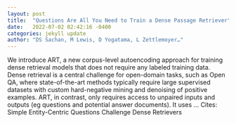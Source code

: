 ```yaml
---
layout: post
title:  "Questions Are All You Need to Train a Dense Passage Retriever"
date:   2022-07-02 02:42:16 -0400
categories: jekyll update
author: "DS Sachan, M Lewis, D Yogatama, L Zettlemoyer…"
---
```

We introduce ART, a new corpus-level autoencoding approach for training dense retrieval models that does not require any labeled training data. Dense retrieval is a central challenge for open-domain tasks, such as Open QA, where state-of-the-art methods typically require large supervised datasets with custom hard-negative mining and denoising of positive examples. ART, in contrast, only requires access to unpaired inputs and outputs (eg questions and potential answer documents). It uses …
Cites: ‪Simple Entity-Centric Questions Challenge Dense Retrievers‬  
